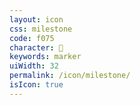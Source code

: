 ```yaml
---
layout: icon
css: milestone
code: f075
character: 
keywords: marker
uiWidth: 32
permalink: /icon/milestone/
isIcon: true
---
```

